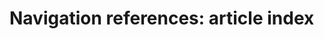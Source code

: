 <!-----
content-type: reference
title: "Navigation references: article index"
description: This section contains reference material related to navigation in Adobe Workfront Fusion.
author: Becky
feature: Workfront Fusion
recommendations: noDisplay, noCatalog
--- -->

# Navigation references: article index
